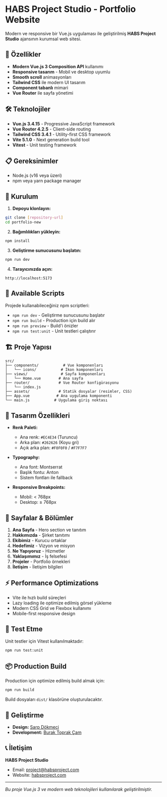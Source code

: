 # HABS Project Studio - Portfolio Website

Modern ve responsive bir Vue.js uygulaması ile geliştirilmiş **HABS Project Studio** ajansının kurumsal web sitesi.

## 🌟 Özellikler

- **Modern Vue.js 3 Composition API** kullanımı
- **Responsive tasarım** - Mobil ve desktop uyumlu
- **Smooth scroll** animasyonları
- **Tailwind CSS** ile modern UI tasarım
- **Component tabanlı** mimari
- **Vue Router** ile sayfa yönetimi

## 🛠 Teknolojiler

- **Vue.js 3.4.15** - Progressive JavaScript framework
- **Vue Router 4.2.5** - Client-side routing
- **Tailwind CSS 3.4.1** - Utility-first CSS framework
- **Vite 5.1.0** - Next generation build tool
- **Vitest** - Unit testing framework

## 📋 Gereksinimler

- Node.js (v16 veya üzeri)
- npm veya yarn package manager

## 🚀 Kurulum

1. **Depoyu klonlayın:**
```bash
git clone [repository-url]
cd portfolio-new
```

2. **Bağımlılıkları yükleyin:**
```bash
npm install
```

3. **Geliştirme sunucusunu başlatın:**
```bash
npm run dev
```

4. **Tarayıcınızda açın:**
```
http://localhost:5173
```

## 📝 Available Scripts

Projede kullanabileceğiniz npm scriptleri:

- `npm run dev` - Geliştirme sunucusunu başlatır
- `npm run build` - Production için build alır
- `npm run preview` - Build'i önizler
- `npm run test:unit` - Unit testleri çalıştırır

## 🏗 Proje Yapısı

```
src/
├── components/           # Vue komponenları
│   └── icons/           # İkon komponenları
├── views/               # Sayfa komponenları
│   └── Home.vue        # Ana sayfa
├── router/             # Vue Router konfigürasyonu
│   └── index.js
├── assets/             # Statik dosyalar (resimler, CSS)
├── App.vue            # Ana uygulama komponenti
└── main.js           # Uygulama giriş noktası
```

## 🎨 Tasarım Özellikleri

- **Renk Paleti:**
  - Ana renk: `#EC4E34` (Turuncu)
  - Arka plan: `#262626` (Koyu gri)
  - Açık arka plan: `#F0F0F0` / `#F7F7F7`

- **Typography:**
  - Ana font: Montserrat
  - Başlık fontu: Anton
  - Sistem fontları ile fallback

- **Responsive Breakpoints:**
  - Mobil: < 768px
  - Desktop: ≥ 768px

## 📱 Sayfalar & Bölümler

1. **Ana Sayfa** - Hero section ve tanıtım
2. **Hakkımızda** - Şirket tanıtımı
3. **Ekibimiz** - Kurucu ortaklar
4. **Hedefimiz** - Vizyon ve misyon
5. **Ne Yapıyoruz** - Hizmetler
6. **Yaklaşımımız** - İş felsefesi
7. **Projeler** - Portfolio örnekleri
8. **İletişim** - İletişim bilgileri

## ⚡ Performance Optimizations

- Vite ile hızlı build süreçleri
- Lazy loading ile optimize edilmiş görsel yükleme
- Modern CSS Grid ve Flexbox kullanımı
- Mobile-first responsive design

## 🧪 Test Etme

Unit testler için Vitest kullanılmaktadır:

```bash
npm run test:unit
```

## 📦 Production Build

Production için optimize edilmiş build almak için:

```bash
npm run build
```

Build dosyaları `dist/` klasörüne oluşturulacaktır.

## 🤝 Geliştirme

- **Design:** [Sarp Dökmeci](https://www.linkedin.com/in/sarpdokmeci/)
- **Development:** [Burak Toprak Çam](https://www.linkedin.com/in/buraktoprakcam/)

## 📞 İletişim

**HABS Project Studio**
- Email: project@habsproject.com
- Website: [habsproject.com](https://habsproject.com)

---

*Bu proje Vue.js 3 ve modern web teknolojileri kullanılarak geliştirilmiştir.*

